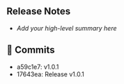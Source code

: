 ## Release Notes

- _Add your high-level summary here_

## 🔧 Commits
- a59c1e7: v1.0.1
- 17643ea: Release v1.0.1